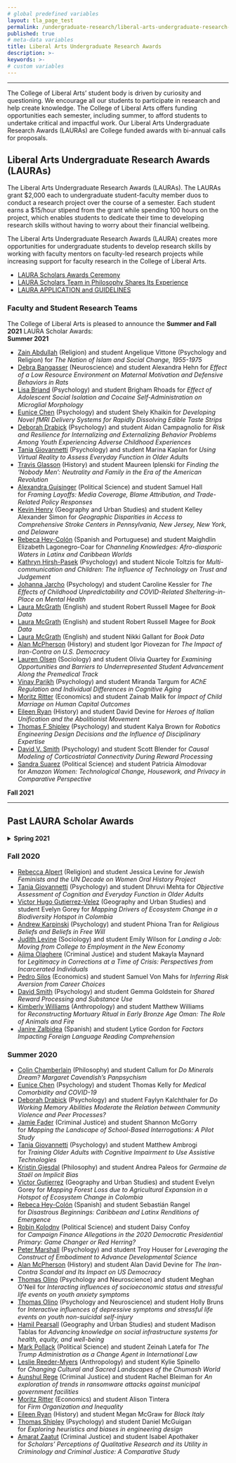 ```yaml
---
# global predefined variables
layout: tla_page_test
permalink: /undergraduate-research/liberal-arts-undergraduate-research-awards/
published: true
# meta-data variables
title: Liberal Arts Undergraduate Research Awards
description: >-
keywords: >-
# custom variables
---
```

___

The College of Liberal Arts’ student body is driven by curiosity and questioning. We encourage all our students to participate in research and help create knowledge. The College of Liberal Arts offers funding opportunities each semester, including summer, to afford students to undertake critical and impactful work. Our Liberal Arts Undergraduate Research Awards (LAURAs) are College funded awards with bi-annual calls for proposals. 

## Liberal Arts Undergraduate Research Awards (LAURAs)
The Liberal Arts Undergraduate Research Awards (LAURAs). The LAURAs grant $2,000 each to undergraduate student-faculty member duos to conduct a research project over the course of a semester. Each student earns a $15/hour stipend from the grant while spending 100 hours on the project, which enables students to dedicate their time to developing research skills without having to worry about their financial wellbeing.

The Liberal Arts Undergraduate Research Awards (LAURA) creates more opportunities for undergraduate students to develop research skills by working with faculty mentors on faculty-led research projects while increasing support for faculty research in the College of Liberal Arts.

- [LAURA Scholars Awards Ceremony](https://liberalarts.temple.edu/news/cla-presents-second-annual-liberal-arts-undergraduate-research-awards)
- [LAURA Scholars Team in Philosophy Shares Its Experience ](https://drive.google.com/file/d/1vV9eIb25JhCFoWxNcaMJMA4QNyxvS3dY/view?ts=5f73bc1f)
- [LAURA APPLICATION and GUIDELINES](https://forms.office.com/Pages/ResponsePage.aspx?id=74FucSK1c0SOMRC9Asz25YUTQ2IOTiRHsiOxVuRDceNURjQ5SERKTVlPQVU4Q0lZUjBRQjU3N0k4MC4u)

### Faculty and Student Research Teams
The College of Liberal Arts is pleased to announce the **Summer and Fall 2021** LAURA Scholar Awards:<br>
**Summer 2021**<br>
- [Zain Abdullah](https://liberalarts.temple.edu/academics/faculty/abdullah-zain) (Religion) and student Angelique Vittone (Psychology and Religion) for _The Nation of Islam and Social Change, 1955-1975_
- [Debra Bangasser](https://liberalarts.temple.edu/academics/faculty/bangasser-debra) (Neuroscience) and student Alexandra Hehn for _Effect of a Low Resource Environment on Maternal Motivation and Defensive Behaviors in Rats_
- [Lisa Briand](https://liberalarts.temple.edu/academics/faculty/briand-lisa) (Psychology) and student Brigham Rhoads for _Effect of Adolescent Social Isolation and Cocaine Self-Administration on Microglial Morphology_
- [Eunice Chen](https://liberalarts.temple.edu/academics/faculty/chen-eunice) (Psychology) and student Shely Khaikin for _Developing Novel fMRI Delivery Systems for Rapidly Dissolving Edible Taste Strips_
- [Deborah Drabick](https://liberalarts.temple.edu/academics/faculty/drabick-deborah) (Psychology) and student Aidan Campagnolio for _Risk and Resilience for Internalizing and Externalizing Behavior Problems Among Youth Experiencing Adverse Childhood Experiences_
- [Tania Giovannetti](https://liberalarts.temple.edu/academics/faculty/giovannetti-tania) (Psychology) and student Marina Kaplan for _Using Virtual Reality to Assess Everyday Function in Older Adults_
- [Travis Glasson](https://liberalarts.temple.edu/academics/faculty/glasson-travis) (History) and student Maureen Iplenski for _Finding the ‘Nobody Men’: Neutrality and Family in the Era of the American Revolution_
- [Alexandra Guisinger](https://liberalarts.temple.edu/academics/faculty/guisinger-alexandra) (Political Science) and student Samuel Hall for _Framing Layoffs: Media Coverage, Blame Attribution, and Trade-Related Policy Responses_
- [Kevin Henry](https://liberalarts.temple.edu/academics/faculty/henry-kevin) (Geography and Urban Studies) and student Kelley Alexander Simon for _Geographic Disparities in Access to Comprehensive Stroke Centers in Pennsylvania, New Jersey, New York, and Delaware_
- [Rebeca Hey-Colón](https://liberalarts.temple.edu/academics/faculty/hey-col-n-rebeca-l) (Spanish and Portuguese) and student Maighdlin Elizabeth Lagonegro-Coar for _Channeling Knowledges: Afro-diasporic Waters in Latinx and Caribbean Worlds_
- [Kathryn Hirsh-Pasek](https://liberalarts.temple.edu/academics/faculty/hirsh-pasek-kathryn) (Psychology) and student Nicole Toltzis for _Multi-communication and Children: The Influence of Technology on Trust and Judgement_
- [Johanna Jarcho](https://liberalarts.temple.edu/academics/faculty/jarcho-johanna) (Psychology) and student Caroline Kessler for _The Effects of Childhood Unpredictability and COVID-Related Sheltering-in-Place on Mental Health_
- [Laura McGrath](https://liberalarts.temple.edu/academics/faculty/jarcho-johanna) (English) and student 	Robert Russell Magee for _Book Data_
- [Laura McGrath](https://liberalarts.temple.edu/academics/faculty/mcgrath-laura) (English) and student 	Robert Russell Magee for _Book Data_
- [Laura McGrath](https://liberalarts.temple.edu/academics/faculty/mcgrath-laura) (English) and student 	Nikki Gallant for _Book Data_
- [Alan McPherson](https://liberalarts.temple.edu/academics/faculty/mcpherson-alan) (History) and student Igor Piovezan for _The Impact of Iran-Contra on U.S. Democracy_
- [Lauren Olsen](https://liberalarts.temple.edu/academics/faculty/olsen-lauren) (Sociology) and student Olivia Quartey for _Examining Opportunities and Barriers to Underrepresented Student Advancement Along the Premedical Track_
- [Vinay Parikh](https://liberalarts.temple.edu/academics/faculty/jarcho-johanna) (Psychology) and student Miranda Targum for _AChE Regulation and Individual Differences in Cognitive Aging_
- [Moritz Ritter](https://liberalarts.temple.edu/academics/faculty/ryan-eileen) (Economics) and student Zainab Malik for _Impact of Child Marriage on Human Capital Outcomes_
- [Eileen Ryan](https://liberalarts.temple.edu/academics/faculty/ryan-eileen) (History) and student David Devine for _Heroes of Italian Unification and the Abolitionist Movement_
- [Thomas F Shipley](https://liberalarts.temple.edu/academics/faculty/shipleythomas) (Psychology) and student Kalya Brown for _Robotics Engineering Design Decisions and the Influence of Disciplinary Expertise_
- [David V. Smith](https://liberalarts.temple.edu/academics/faculty/smith-david-v) (Psychology) and student Scott Blender for _Causal Modeling of Corticostriatal Connectivity During Reward Processing_
- [Sandra Suarez](https://liberalarts.temple.edu/academics/faculty/smith-david-v) (Political Science) and student Patricia Almodovar for _Amazon Women: Technological Change, Housework, and Privacy in Comparative Perspective_<br>

**Fall 2021**

















___

## Past LAURA Scholar Awards

<details>
  <summary><strong>Spring 2021</strong></summary>
- [Zain Abdullah](https://liberalarts.temple.edu/academics/faculty/abdullah-zain) (Religion) and student Angelique Vittone (Psychology and Religion) for _The Nation of Islam and Social Change, 1955-1975_
- [Debra Bangasser](https://liberalarts.temple.edu/academics/faculty/bangasser-debra) (Neuroscience) and student Alessandro Jean-Louis for _Probability Discounting_
- [Jason Chein](https://liberalarts.temple.edu/academics/faculty/chein-jason) (Psychology) and student Olivia Bishop for _Fake News Belief and Sharing Behaviors in Media Savvy Youth_
- [Eunice Chen](https://liberalarts.temple.edu/academics/faculty/chen-eunice) (Psychology) and student Shely Khaikin for _Fasting, Hunger and Neural Response to High-fat, High-sweet Food Pictures_
- [Nyron N. Crawford](https://liberalarts.temple.edu/academics/faculty/crawford-nyron) (Political Science) and student Tylir Fowler (Political Science and Economics) for _Strike from the Record? Exploring Administrative Burdens in Take-up of Criminal Record Clearance_
- [Cristina Gragnani](https://liberalarts.temple.edu/academics/faculty/gragnani-cristina) (Italian) and student Andrew Raker for _I Believed so Many Things. What a Disaster!: Strategies of Reticence and Misdirection in Anna Franchi’s Autobiography_
- [Johanna Jarcho](https://liberalarts.temple.edu/academics/faculty/jarcho-johanna) (Psychology) and student Catherine Archambault (Neuroscience) for _Effects of Temple COVID Policy on the Relations of Race and Health_
- [Philip C. Kendall](https://liberalarts.temple.edu/academics/faculty/kendall-philip-c) (Psychology) and student Jacob Blank for _Intolerance of Uncertainty Moderates the Relationship Between Change in Family Accommodation and Change in Anxiety Symptom Severity in Clinically Anxious Youth_
- [Judith Levine](https://liberalarts.temple.edu/academics/faculty/levine-judith) (Sociology) and student Danielle Brodsky for _Landing a Job: Moving from College to Employment in the New Economy_
- [Michael McCloskey](https://liberalarts.temple.edu/academics/faculty/mccloskey-michael) (Psychology) and student Kashish Patel (Neuroscience) for _The Effect of Cognitive Behavioral Therapy on Self-Harm Among Individuals with Intermittent Explosive Disorder_
- [Alan McPherson](https://liberalarts.temple.edu/academics/faculty/mcpherson-alan) (History) and student Kathryn Perrone (Global Studies and Political Science double major) for _The Impact of Iran-Contra on US Democracy_
- [Patricia Melzer](https://liberalarts.temple.edu/academics/faculty/melzer-patricia) (Gender, Sexuality and Women's Studies) and student Frida Clark for _Feminist Militancy and Gender Performativity in the (West) German Left-radical Political Movement Autonomen_
- [Ajima Olaghere](https://liberalarts.temple.edu/academics/faculty/olaghere-ajima) (Criminal Justice) and student Makayla Maynard for _Legitimacy in Corrections: Perspectives from Incarcerated Individuals_
- [Christina Rosan](https://liberalarts.temple.edu/academics/faculty/rosan-christina) (Geography and Urban Studies) and student Kyle Cruz for _This is Our Story, Our Experience, Our Neighborhood, Our Future”: Digital Storytelling, Story Maps, and Machine Learning to Promote Sustainable Urban Infrastructure in Philadelphia_
- [Eileen Ryan](https://liberalarts.temple.edu/academics/faculty/ryan-eileen) (History) and student Bahar Ceylan for _Race and Racism in Modern Italy_
- [Thomas F Shipley](https://liberalarts.temple.edu/academics/faculty/shipleythomas) (Psychology) and student Gina Calise for _COVID-19 Vaccine dDcision Making: The iIfluence of Outcome Framing and Perceptions of Virus Risk on choice	Psychology_
- [David V. Smith](https://liberalarts.temple.edu/academics/faculty/smith-david-v) (Psychology) and student Fatima Umar (Neuroscience) for _Meta-Analysis of Striatal Connectivity During Reward Processing_
- [Howard Spodek](https://liberalarts.temple.edu/academics/faculty/spodek-howard) (History) and student Matthew Wolf for _After the Homeless Encampments: Implementation of Resolutions_
- [Tom Waidzunas](https://liberalarts.temple.edu/academics/faculty/waidzunas-tom) (Sociology) and student Sid Feinberg for _The Sexuality Scanners: A Sociological Study of Scientific Communities Producing the Sexual Brain_
- [Kimberly Williams](https://liberalarts.temple.edu/academics/faculty/williams-kimberly-d) (Anthropology) and student Matthew Walsh for _Reconstructing Mortuary Ritual in Early Bronze Age Oman: The Role of Animals and Fire: Manuscript Preparation_
- [Mathieu Wimmer](https://liberalarts.temple.edu/academics/faculty/wimmer-mathieu) (Psychology) and student Priya Doshi for _Creating a rat pain scale using high-speed imaging, dimensionality reduction, and machine learning to better understand the neurobiology of pain_
- [Hongling Xie](https://liberalarts.temple.edu/academics/faculty/xie-hongling) (Psychology) and student Emily Yam for _Social Media Behaviors and Different forms of Online and Offline Peer Victimization_
- [Amarat Zaatut](https://liberalarts.temple.edu/academics/faculty/zaatut-amarat) (Criminal Justice) and student Isabel Apothaker for _Scholars’ Perceptions of Qualitative Research and its Utility in Criminology and Criminal Justice: A Comparative Study_
- [Janire Zalbidea](https://liberalarts.temple.edu/academics/faculty/zalbidea-janire) (Spanish) and student Gillian Smyth for _Individual Differences in Foreign and Heritage Language Writing_
- [Lu Zhang](https://liberalarts.temple.edu/academics/faculty/zhang-lu) (Sociology) and student Shane A. Binot (Philosophy and Sociology double major) for _A Comparative Study of Public Responses to COVID-19 in the United States and China: What Role Do Political Leaders, Experts, and Media Play?_
</details> 

### Fall 2020
- [Rebecca Alpert](https://liberalarts.temple.edu/academics/faculty/alpert-rebecca) (Religion) and student Jessica Levine for _Jewish Feminists and the UN Decade on Women Oral History Project_
- [Tania Giovannetti](https://liberalarts.temple.edu/academics/faculty/giovannetti-tania) (Psychology) and student Dhruvi Mehta for _Objective Assessment of Cognition and Everyday Function in Older Adults_
- [Victor Hugo Gutierrez-Velez](https://liberalarts.temple.edu/academics/faculty/gutierrez-velez-victor-hugo) (Geography and Urban Studies) and student Evelyn Gorey for _Mapping Drivers of Ecosystem Change in a Biodiversity Hotspot in Colombia_
- [Andrew Karpinski](https://liberalarts.temple.edu/academics/faculty/karpinski-andrew) (Psychology) and student Phiona Tran for _Religious Beliefs and Beliefs in Free Will_
- [Judith Levine](https://liberalarts.temple.edu/academics/faculty/levine-judith) (Sociology) and student Emily Wilson for _Landing a Job: Moving from College to Employment in the New Economy_
- [Ajima Olaghere](https://liberalarts.temple.edu/academics/faculty/olaghere-ajima) (Criminal Justice) and student Makayla Maynard for _Legitimacy in Corrections at a Time of Crisis: Perspectives from Incarcerated Individuals_
- [Pedro Silos](https://liberalarts.temple.edu/academics/faculty/silos-pedro) (Economics) and student Samuel Von Mahs for _Inferring Risk Aversion from Career Choices_
- [David Smith](https://liberalarts.temple.edu/academics/faculty/smith-david-v) (Psychology) and student Gemma Goldstein for _Shared Reward Processing and Substance Use_
- [Kimberly Williams](https://liberalarts.temple.edu/academics/faculty/williams-kimberly-d) (Anthropology) and student Matthew Williams for _Reconstructing Mortuary Ritual in Early Bronze Age Oman: The Role of Animals and Fire_
- [Janire Zalbidea](https://liberalarts.temple.edu/academics/faculty/zalbidea-janire) (Spanish) and student Lytice Gordon for _Factors Impacting Foreign Language Reading Comprehension_

### Summer 2020
- [Colin Chamberlain](https://liberalarts.temple.edu/academics/faculty/chamberlain-colin) (Philosophy) and student Callum for _Do Minerals Dream? Margaret Cavendish’s Panpsychism_
- [Eunice Chen](https://liberalarts.temple.edu/academics/faculty/chen-eunice) (Psychology) and student Thomas Kelly for _Medical Comorbidity and COVID-19_
- [Deborah Drabick](https://liberalarts.temple.edu/academics/faculty/drabick-deborah) (Psychology) and student Faylyn Kalchthaler for _Do Working Memory Abilities Moderate the Relation between Community Violence and Peer Processes?_
- [Jamie Fader](https://liberalarts.temple.edu/academics/faculty/fader-jamie) (Criminal Justice) and student Shannon McGorry for _Mapping the Landscape of School-Based Interrogations: A Pilot Study_
- [Tania Giovannetti](https://liberalarts.temple.edu/academics/faculty/giovannetti-tania) (Psychology) and student Matthew Ambrogi for _Training Older Adults with Cognitive Impairment to Use Assistive Technologies_
- [Kristin Gjesdal](https://liberalarts.temple.edu/academics/faculty/gjesdal-kristin) (Philosophy) and student Andrea Paleos for _Germaine de Staël on Implicit Bias_
- [Victor Gutierrez](https://liberalarts.temple.edu/academics/faculty/gutierrez-velez-victor-hugo) (Geography and Urban Studies) and student Evelyn Gorey for _Mapping Forest Loss due to Agricultural Expansion in a Hotspot of Ecosystem Change in Colombia_
- [Rebeca Hey-Colón](https://liberalarts.temple.edu/academics/faculty/hey-col-n-rebeca-l) (Spanish) and student Sebastián Rangel for _Disastrous Beginnings: Caribbean and Latinx Renditions of Emergence_
- [Robin Kolodny](https://liberalarts.temple.edu/academics/faculty/kolodny-robin) (Political Science) and student Daisy Confoy for _Campaign Finance Allegations in the 2020 Democratic Presidential Primary: Game Changer or Red Herring?_
- [Peter Marshall](https://liberalarts.temple.edu/academics/faculty/marshall-peter-j) (Psychology) and student Troy Houser for _Leveraging the Construct of Embodiment to Advance Developmental Science_
- [Alan McPherson](https://liberalarts.temple.edu/academics/faculty/mcpherson-alan) (History) and student Alan David Devine for _The Iran-Contra Scandal and Its Impact on US Democracy_ 
- [Thomas Olino](https://liberalarts.temple.edu/academics/faculty/olino-thomas) (Psychology and Neuroscience) and student Meghan O'Neil for _Interacting influences of socioeconomic status and stressful life events on youth anxiety symptoms_
- [Thomas Olino](https://liberalarts.temple.edu/academics/faculty/olino-thomas) (Psychology and Neuroscience) and student Holly Bruns for _Interactive influences of depressive symptoms and stressful life events on youth non-suicidal self-injury_
- [Hamil Pearsall](https://liberalarts.temple.edu/academics/faculty/pearsall-hamil) (Geography and Urban Studies) and student Madison Tablas for _Advancing knowledge on social infrastructure systems for health, equity, and well-being_
- [Mark Pollack](https://liberalarts.temple.edu/academics/faculty/pollack-mark) (Political Science) and student Zeinah Latefa for _The Trump Administration as a Change Agent in International Law_ 
- [Leslie Reeder-Myers](https://liberalarts.temple.edu/academics/faculty/reeder-myers-leslie) (Anthropology) and student Kylie Spinello for _Changing Cultural and Sacred Landscapes of the Chumash World_
- [Aunshul Rege](https://liberalarts.temple.edu/academics/faculty/rege-aunshul) (Criminal Justice) and student Rachel Bleiman for _An exploration of trends in ransomware attacks against municipal government facilities_
- [Moritz Ritter](https://liberalarts.temple.edu/academics/faculty/ritter-moritz) (Economics) and student Alison Tintera for _Firm Organization and Inequality_
- [Eileen Ryan](https://liberalarts.temple.edu/academics/faculty/ryan-eileen) (History) and student Megan McGraw for _Black Italy_
- [Thomas Shipley]() (Psychology) and student Daniel McGuigan for _Exploring heuristics and biases in engineering design_
- [Amarat Zaatut](https://liberalarts.temple.edu/academics/faculty/zaatut-amarat) (Criminal Justice) and student Isabel Apothaker for _Scholars’ Perceptions of Qualitative Research and its Utility in Criminology and Criminal Justice: A Comparative Study_
